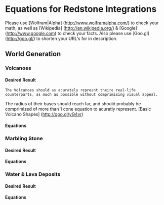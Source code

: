# Equations for Redstone Integrations
Please use [Wolfram|Alpha] (http://www.wolframalpha.com/) to check your math, as well as [Wikipedia] (http://en.wikipedia.org/) & [Google] (http://www.google.com) to check your facts. Also please use [Goo.gl] (http://goo.gl/) to shorten your URL's for in description.
## World Generation
### Volcanoes
#### Desired Result
	The Volcanoes should as acurately represnt theire real-life counterparts, as much as possible without comprimising visual appeal.  
The radius of their bases should reach far, and should probably be comprimized of more than 1 cone equation to acuratly represent. 
[Basic Volcano Shapes] (http://goo.gl/yG4vr)
#### Equations
### Marbling Stone
#### Desired Result
#### Equations
### Water & Lava Deposits
#### Desired Result
#### Equations
